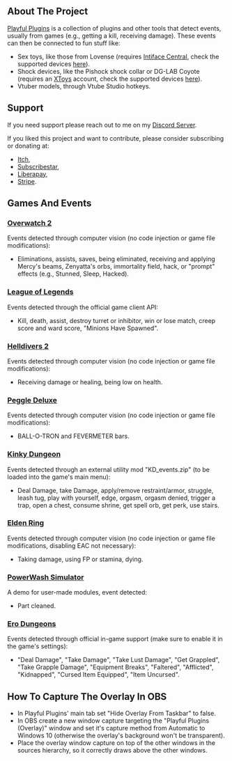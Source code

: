 ## About The Project

[Playful Plugins](https://furimanejo.itch.io/playful-plugins) is a collection of plugins and other tools that detect events, usually from games (e.g., getting a kill, receiving damage). These events can then be connected to fun stuff like:
* Sex toys, like those from Lovense (requires [Intiface Central](https://intiface.com/central/?ref=playfulplugins), check the supported devices [here](https://iostindex.com/?filter0ButtplugSupport=4?ref=playfulplugins)).
* Shock devices, like the Pishock shock collar or DG-LAB Coyote (requires an [XToys](https://xtoys.app/) account, check the supported devices [here](https://iostindex.com/?filter0Availability=Available,DIY&filter1Connection=Digital&filter2XToysSupport=1&filter3Features=OutputsEstim)).
* Vtuber models, through Vtube Studio hotkeys.
   
## Support
If you need support please reach out to me on my [Discord Server](https://discord.gg/HswJa4tDMf).

If you liked this project and want to contribute, please consider subscribing or donating at:
* [Itch](https://furimanejo.itch.io/playful-plugins),
* [Subscribestar](https://subscribestar.adult/furimanejo),
* [Liberapay](https://liberapay.com/Furimanejo/),
* [Stripe](https://donate.stripe.com/7sI3eZcExdGrc5WeUU).

## Games And Events
### [Overwatch 2](https://store.steampowered.com/app/2357570)
Events detected through computer vision (no code injection or game file modifications): 
* Eliminations, assists, saves, being eliminated, receiving and applying Mercy's beams, Zenyatta's orbs, immortality field, hack, or "prompt" effects (e.g., Stunned, Sleep, Hacked).

### [League of Legends](https://www.leagueoflegends.com/)
Events detected through the official game client API: 
* Kill, death, assist, destroy turret or inhibitor, win or lose match, creep score and ward score, "Minions Have Spawned".

### [Helldivers 2](https://store.steampowered.com/app/553850)
Events detected through computer vision (no code injection or game file modifications): 
* Receiving damage or healing, being low on health.

### [Peggle Deluxe](https://store.steampowered.com/app/3480)
Events detected through computer vision (no code injection or game file modifications): 
* BALL-O-TRON and FEVERMETER bars.

### [Kinky Dungeon](https://ada18980.itch.io/kinky-dungeon)
Events detected through an external utility mod "KD_events.zip" (to be loaded into the game's main menu): 
* Deal Damage, take Damage, apply/remove restraint/armor, struggle, leash tug, play with yourself, edge, orgasm, orgasm denied, trigger a trap, open a chest, consume shrine, get spell orb, get perk, use stairs.

### [Elden Ring](https://store.steampowered.com/app/1245620)
Events detected through computer vision (no code injection or game file modifications, disabling EAC not necessary): 
* Taking damage, using FP or stamina, dying.

### [PowerWash Simulator](https://store.steampowered.com/app/1290000)
A demo for user-made modules, event detected: 
* Part cleaned.

### [Ero Dungeons](https://erodungeons.itch.io/ero-dungeons)
Events detected through official in-game support (make sure to enable it in the game's settings): 
* "Deal Damage", "Take Damage", "Take Lust Damage", "Get Grappled", "Take Grapple Damage", "Equipment Breaks", "Faltered", "Afflicted", "Kidnapped", "Cursed Item Equipped", "Item Uncursed".

## How To Capture The Overlay In OBS
* In Playful Plugins' main tab set "Hide Overlay From Taskbar" to false.
* In OBS create a new window capture targeting the "Playful Plugins (Overlay)" window and set it's capture method from Automatic to Windows 10 (otherwise the overlay's background won't be transparent). 
* Place the overlay window capture on top of the other windows in the sources hierarchy, so it correctly draws above the other windows.
